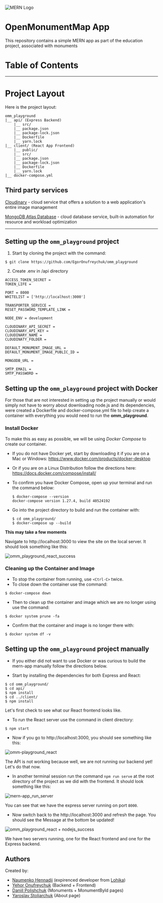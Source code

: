 ![MERN Logo](https://www.3ritechnologies.com/wp-content/uploads/2019/11/MERN-Stack-Training-in-Pune-e1575022427244.png)

# OpenMonumentMap App
This repository contains a simple MERN app as part of the education project, associated with monuments
# Table of Contents

---

# Project Layout

   Here is the project layout:
   ```
   omm_playground
   |__ api/ (Express Backend)
       |__ src/
       |__ package.json
       |__ package-lock.json
       |__ Dockerfile
       |__ yarn.lock
   |__ client/ (React App Frontend)
       |__ public/
       |__ src/
       |__ package.json
       |__ package-lock.json
       |__ Dockerfile
       |__ yarn.lock
   |__ docker-compose.yml
   ```
## Third party services

[Cloudinary](https://cloudinary.com/) - cloud service that offers a solution to a web application's entire image management

[MongoDB Atlas Database](https://www.mongodb.com/cloud/atlas) - cloud database service, built-in automation for resource and workload optimization

---

## Setting up the `omm_playground` project

1. Start by cloning the project with the command:

```
$ git clone https://github.com/EgorOnufreychuk/omm_playground
```

2. Create .env in /api directory

```
ACCESS_TOKEN_SECRET = 
TOKEN_LIFE = 

PORT = 8000
WHITELIST = ['http://localhost:3000']

TRANSPORTER_SERVICE = 
RESET_PASSWORD_TEMPLATE_LINK = 

NODE_ENV = development

CLOUDINARY_API_SECRET = 
CLOUDINARY_API_KEY = 
CLOUDINARY_NAME = 
CLOUDINATY_FOLDER = 

DEFAULT_MONUMENT_IMAGE_URL = 
DEFAULT_MONUMENT_IMAGE_PUBLIC_ID = 

MONGODB_URL = 

SMTP_EMAIL = 
SMTP_PASSWORD = 
```

## Setting up the `omm_playground` project with Docker

For those that are not interested in setting up the project manually or would simply not have to worry about downloading node.js and its dependencies, were created a Dockerfile and docker-compose.yml file to help create a container with everything you would need to run the **omm_playground**.

### Install Docker

To make this as easy as possible, we will be using *Docker Compose* to create our container.

- If you do not have Docker yet, start by downloading it if you are on a Mac or Windows:
  https://www.docker.com/products/docker-desktop

- Or if you are on a Linux Distribution follow the directions here:
  https://docs.docker.com/compose/install/
  
- To confirm you have Docker Compose, open up your terminal and run the command below:

  ```
  $ docker-compose --version
  docker-compose version 1.27.4, build 40524192
  ```
  
- Go into the project directory to build and run the container with:

  ```
  $ cd omm_playground/
  $ docker-compose up --build
  ```

**This may take a few moments**

Navigate to http://localhost:3000 to view the site on the local server.
It should look something like this:

![omm_playground_react_success](https://github.com/EgorOnufreychuk/omm-images/blob/main/Backend%20%2B%20Frontend%20success.png)

 ### Cleaning up the Container and Image

  - To stop the container from running, use `<Ctrl-C>` twice.
  - To close down the container use the command:

  ```
  $ docker-compose down
  ```
  - Then to clean up the container and image which we are no longer using use the command:

  ```
  $ docker system prune -fa
  ```

  - Confirm that the container and image is no longer there with:

  ```
  $ docker system df -v
  ```
## Setting up the `omm_playground` project manually
  
  - If you either did not want to use Docker or was curious to build the mern-app manually follow the directions below.
  
  - Start by installing the dependencies for both Express and React:
  ```
  $ cd omm_playground/
  $ cd api/
  $ npm install
  $ cd ../client/
  $ npm install
  ```
  
  Let's first check to see what our React frontend looks like.
  - To run the React server use the command in client directory:
  ```
  $ npm start
  ```
  - Now if you go to http://localhost:3000, you should see something like this:
  
  ![omm-playground_react](https://github.com/EgorOnufreychuk/omm-images/blob/main/Frontend%20success.png)
  
  The API is not working because well, we are not running our backend yet!
  Let's do that now.
  
  - In another terminal session run the command `npm run serve` at the root directory of the project as we did with the frontend.
  It should look something like this:
  
  ![mern-app_run_server](https://github.com/EgorOnufreychuk/omm-images/blob/main/Backend%20success.png)
  
  You can see that we have the express server running on port `8000`.
  
  - Now switch back to the http://localhost:3000 and refresh the page. You should see the Message at the bottom be updated!
  
  ![omm_playground_react + nodejs_success](https://github.com/EgorOnufreychuk/omm-images/blob/main/1.jpg)
  
  We have two servers running, one for the React frontend and one for the Express backend. 
  
## Authors

Created by:

- [Naumenko Hennadii](https://github.com/hnaumenko) (expirenced developer from [Lohika](https://www.lohika.com.ua/))
- [Yehor Onufreychuk](https://github.com/EgorOnufreychuk) (Backend + Frontend)
- [Daniil Polishchuk](https://github.com/DaniilPolishchuk) (Monuments + MonumentById pages)
- [Yaroslav Stoliarchuk](https://github.com/StoliarchukYaroslav) (About page)
  

